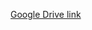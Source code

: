 [Google Drive link](https://drive.google.com/drive/folders/1qHwWCg2Twf6L2PGUivXfg8987FlDOlsO?usp=sharing)
